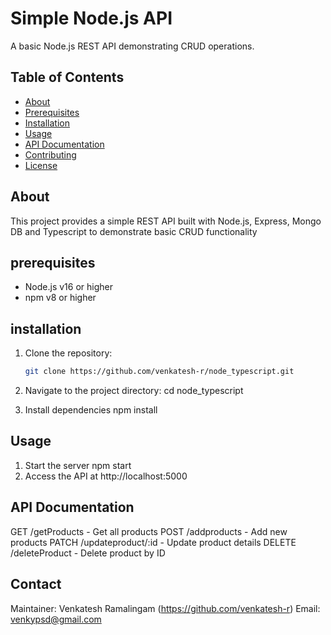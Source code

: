 # Simple Node.js API

A basic Node.js REST API demonstrating CRUD operations.

## Table of Contents

- [About](#about)
- [Prerequisites](#prerequisites)
- [Installation](#installation)
- [Usage](#usage)
- [API Documentation](#api-documentation)
- [Contributing](#contributing)
- [License](#license)

## About

This project provides a simple REST API built with Node.js, Express, Mongo DB and Typescript to demonstrate basic CRUD functionality

## prerequisites

- Node.js v16 or higher
- npm v8 or higher

## installation

1. Clone the repository:

   ```bash
   git clone https://github.com/venkatesh-r/node_typescript.git

   ```

2. Navigate to the project directory:
   cd node_typescript

3. Install dependencies
   npm install

## Usage

1. Start the server
   npm start
2. Access the API at http://localhost:5000

## API Documentation

GET /getProducts - Get all products
POST /addproducts - Add new products
PATCH /updateproduct/:id - Update product details
DELETE /deleteProduct - Delete product by ID

## Contact

Maintainer: Venkatesh Ramalingam (https://github.com/venkatesh-r)
Email: venkypsd@gmail.com

